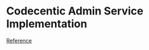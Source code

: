 Codecentic Admin Service Implementation
=======================================

[Reference](https://github.com/codecentric/spring-boot-admin)

